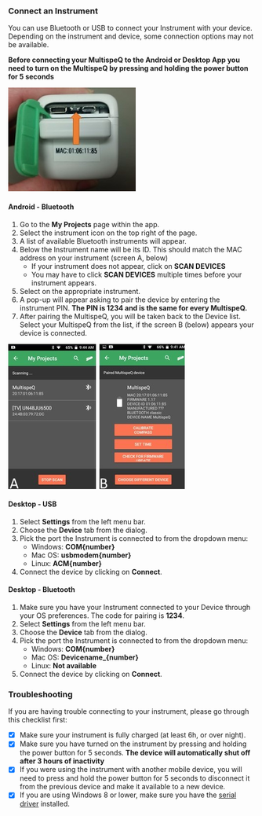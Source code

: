 ### Connect an Instrument
You can use Bluetooth or USB to connect your Instrument with your device. Depending on the instrument and device, some connection options may not be available.

**Before connecting your MultispeQ to the Android or Desktop App you need to turn on the MultispeQ by pressing and holding the power button for 5 seconds**

![Connect an Instrument](../images/help/_apps_power_button.jpg)

#### Android - Bluetooth
1. Go to the **My Projects** page within the app.
2. Select the instrument icon on the top right of the page.
3. A list of available Bluetooth instruments will appear. 
4. Below the Instrument name will be its ID. This should match the MAC address on your instrument (screen A, below)
	- If your instrument does not appear, click on **SCAN DEVICES**
	- You may have to click **SCAN DEVICES** multiple times before your instrument appears.
5. Select on the appropriate instrument.
6. A pop-up will appear asking to pair the device by entering the instrument PIN. **The PIN is 1234 and is the same for every MultispeQ.**
7. After pairing the MultispeQ, you will be taken back to the Device list. Select your MultispeQ from the list, if the screen B (below) appears your device is connected.

![Android - Bluetooth](../images/help/_apps_connecting_MultispeQ_Android.jpg)

#### Desktop - USB
1. Select **<i class="fa fa-cogs"></i> Settings** from the left menu bar.
2. Choose the **Device** tab from the dialog.
3. Pick the port the Instrument is connected to from the dropdown menu:
	- Windows: **COM{number}**
	- Mac OS: **usbmodem{number}**
	- Linux: **ACM{number}**
4. Connect the device by clicking on **Connect**.

#### Desktop - Bluetooth
1. Make sure you have your Instrument connected to your Device through your OS preferences. The code for pairing is **1234**.
2. Select **<i class="fa fa-cogs"></i> Settings** from the left menu bar.
3. Choose the **Device** tab from the dialog.
4. Pick the port the Instrument is connected to from the dropdown menu:
	- Windows: **COM{number}**
	- Mac OS: **Devicename_{number}**
	- Linux: **Not available**
5. Connect the device by clicking on **Connect**.

### Troubleshooting
If you are having trouble connecting to your instrument, please go through this checklist first:

- [x] Make sure your instrument is fully charged (at least 6h, or over night).
- [x] Make sure you have turned on the instrument by pressing and holding the power button for 5 seconds. **The device will automatically shut off after 3 hours of inactivity**
- [x] If you were using the instrument with another mobile device, you will need to press and hold the power button for 5 seconds to disconnect it from the previous device and make it available to a new device.
- [x] If you are using Windows 8 or lower, make sure you have the [serial driver](https://www.pjrc.com/teensy/td_download.html) installed.
